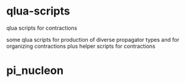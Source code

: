 # qlua-scripts
qlua scripts for contractions

some qlua scripts for production of diverse propagator types and for organizing contractions plus helper scripts for contractions
# pi_nucleon
